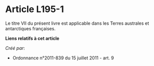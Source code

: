 # Article L195-1

Le titre VII du présent livre est applicable dans les Terres australes et antarctiques françaises.

**Liens relatifs à cet article**

_Créé par_:

  - Ordonnance n°2011-839 du 15 juillet 2011 - art. 9
